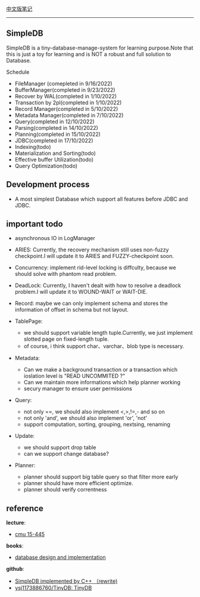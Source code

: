 

[中文版笔记](https://zhuanlan.zhihu.com/p/563388103)

----

## SimpleDB

SimpleDB is a tiny-database-manage-system for learning purpose.Note that this is just a toy for learning and is NOT a robust and full solution to Database.

Schedule 

- FileManager (comepleted in 9/16/2022)
- BufferManager(completed in 9/23/2022)
- Recover by WAL(completed in 1/10/2022)
- Transaction by 2pl(completed in 1/10/2022)
- Record Manager(completed in 5/10/2022)
- Metadata Manager(completed in 7/10/2022)
- Query(completed in 12/10/2022)
- Parsing(completed in 14/10/2022)
- Planning(completed in 15/10/2022)
- JDBC(completed in 17/10/2022)
- Indexing(todo)
- Materialization and Sorting(todo)
- Effective buffer Utilization(todo)
- Query Optimization(todo)


## Development process

- A most simplest Database which support all features before JDBC and JDBC. 

## important todo

- asynchronous IO in LogManager

- ARIES: Currently, the recovery mechanism still uses non-fuzzy checkpoint.I will update it to ARIES and FUZZY-checkpoint soon.

- Concurrency: implement rid-level locking is diffculty, because we should solve with phantom read problem.

- DeadLock: Currently, I haven't dealt with how to resolve a deadlock problem.I will update it to WOUND-WAIT or WAIT-DIE.

- Record: maybe we can only implement schema and stores the information of offset in schema but not layout.

- TablePage: 
    
    - we should support variable length tuple.Currently, we just implement slotted page on fixed-length tuple.
    - of course, i think support char、varchar、blob type is necessary.


- Metadata: 

    - Can we make a background transaction or a transaction which ioslation level is "READ UNCOMMITED ?" 
    - Can we maintain more informations which help planner working
    - secury manager to ensure user permissions


- Query:

    - not only ==, we should also implement <,>,!=,- and so on
    - not only 'and', we should also implement 'or', 'not'
    - support computation, sorting, grouping, nextsing, renaming

- Update:
  
    - we should support drop table
    - can we support change database?
  
- Planner:

    - planner should support big table query so that filter more early
    - planner should have more efficient optimize.
    - planner should verify correntness


## reference

**lecture**: 

- [cmu 15-445](https://15445.courses.cs.cmu.edu/fall2022/)

**books**:

- [database design and implementation](www.cs.bc.edu/~sciore/simpledb/)

**github**:

- [SimpleDB implemented by C++ （rewrite)](​github.com/wattlebirdaz/simpledb)
- [ysj1173886760/TinyDB: TinyDB](​github.com/ysj1173886760/TinyDB)

